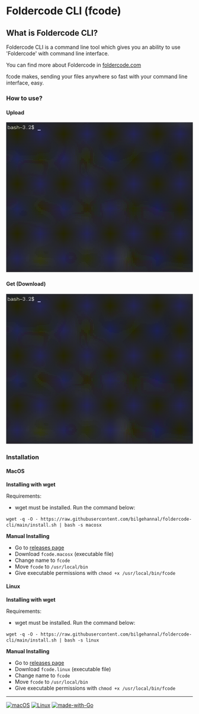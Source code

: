 


# Foldercode CLI (fcode)


## What is Foldercode CLI?

Foldercode CLI is a command line tool which gives you an ability to use 'Foldercode' with command line interface.

You can find more about Foldercode in [foldercode.com](https://foldercode.com/)

fcode makes, sending your files anywhere so fast with your command line interface, easy.

### How to use?
#### Upload
![](docs/img/upload.gif)
#### Get (Download)
![](docs/img/get.gif)


### Installation
#### MacOS
**Installing with wget**

Requirements:
* wget must be installed.
Run the command below:
```
wget -q -O - https://raw.githubusercontent.com/bilgehannal/foldercode-cli/main/install.sh | bash -s macosx
```
**Manual Installing**
* Go to [releases page](https://github.com/bilgehannal/foldercode-cli/releases)
* Download `fcode.macosx` (executable file)
* Change name to `fcode`
* Move `fcode` to `/usr/local/bin`
* Give executable permissions with `chmod +x /usr/local/bin/fcode`


#### Linux
**Installing with wget**

Requirements:
* wget must be installed.
  Run the command below:
```
wget -q -O - https://raw.githubusercontent.com/bilgehannal/foldercode-cli/main/install.sh | bash -s linux
```
**Manual Installing**
* Go to [releases page](https://github.com/bilgehannal/foldercode-cli/releases)
* Download `fcode.linux` (executable file)
* Change name to `fcode`
* Move `fcode` to `/usr/local/bin`
* Give executable permissions with `chmod +x /usr/local/bin/fcode`

---
[![macOS](https://svgshare.com/i/ZjP.svg)](https://svgshare.com/i/ZjP.svg) [![Linux](https://svgshare.com/i/Zhy.svg)](https://svgshare.com/i/Zhy.svg)
[![made-with-Go](https://img.shields.io/badge/Made%20with-Go-1f425f.svg)](https://go.dev/)